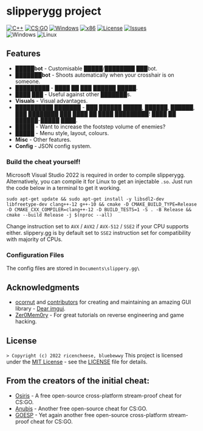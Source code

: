 # slipperygg project 
[![C++](https://img.shields.io/badge/language-C%2B%2B-%23f34b7d.svg?style=plastic)](https://en.wikipedia.org/wiki/C%2B%2B) 
[![CS:GO](https://img.shields.io/badge/game-CS%3AGO-yellow.svg?style=plastic)](https://store.steampowered.com/app/730/CounterStrike_Global_Offensive/) 
[![Windows](https://img.shields.io/badge/platform-Windows-0078d7.svg?style=plastic)](https://en.wikipedia.org/wiki/Microsoft_Windows) 
[![x86](https://img.shields.io/badge/arch-x86-red.svg?style=plastic)](https://en.wikipedia.org/wiki/X86) 
[![License](https://img.shields.io/github/license/ricencheese/slipperygg.svg?style=plastic)](LICENSE)
[![Issues](https://img.shields.io/github/issues/ricencheese/slipperygg.svg?style=plastic)](https://github.com/ricencheese/slipperygg/issues)
<br>![Windows](https://github.com/ricencheese/slipperygg/workflows/Windows/badge.svg?branch=master&event=push)
![Linux](https://github.com/ricencheese/slipperygg/workflows/Linux/badge.svg?branch=master&event=push)

## Features
*   **█████bot** - Customisable █████/████████ ███bot.
*   **███████bot** - Shoots automatically when your crosshair is on someone.
*   **█████████** - ████ ██ ███ ██████ █████.
*   **████ ███** - Useful against other ███████s.
*   **Visuals** - Visual advantages.
*   **██████████ ███████** - ███ ██████ █████, ██████, ██████, ███ ████████ ███ ████ ██ ████ █████████! ████ ██ ██████-█████ ████.
*   **█████** - Want to increase the footstep volume of enemies?
*   **█████** - Menu style, layout, colours.
*   **Misc** - Other features.
*   **Config** - JSON config system.

### Build the cheat yourself!
Microsoft Visual Studio 2022 is required in order to compile slipperygg.
Alternatively, you can compile it for Linux to get an injectable `.so`. Just run the code below in a terminal to get it working.

    sudo apt-get update && sudo apt-get install -y libsdl2-dev libfreetype-dev clang++-12 g++-10 && cmake -D CMAKE_BUILD_TYPE=Release -D CMAKE_CXX_COMPILER=clang++-12 -D BUILD_TESTS=1 -S . -B Release && cmake --build Release -j $(nproc --all)

Change instruction set to `AVX` / `AVX2` / `AVX-512` / `SSE2` if your CPU supports either.
slippery.gg is by default set to `SSE2` instruction set for compatibility with majority of CPUs.

### Configuration Files
The config files are stored in `Documents\slippery.gg\`

## Acknowledgments
*   [ocornut](https://github.com/ocornut) and [contributors](https://github.com/ocornut/imgui/graphs/contributors) for creating and maintaining an amazing GUI library - [Dear imgui](https://github.com/ocornut/imgui).
*   [Zer0Mem0ry](https://github.com/Zer0Mem0ry) - For great tutorials on reverse engineering and game hacking.

## License
`> Copyright (c) 2022 ricencheese, bluebewwy` 
This project is licensed under the [MIT License](https://opensource.org/licenses/mit-license.php) - see the [LICENSE](https://github.com/ricencheese/slipperygg/blob/master/LICENSE) file for details.

## From the creators of the initial cheat:
*   [Osiris](https://github.com/danielkrupinski/Osiris) - A free open-source cross-platform stream-proof cheat for CS:GO.
*   [Anubis](https://github.com/danielkrupinski/Anubis) - Another free open-source cheat for CS:GO.
*   [GOESP](https://github.com/danielkrupinski/GOESP) - Yet again another free open-source cross-platform stream-proof cheat for CS:GO.
